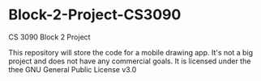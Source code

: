 # Block-2-Project-CS3090
CS 3090 Block 2 Project

This repository will store the code for a mobile drawing app. It's not a big project and does not have any commercial goals. It is licensed under the thee GNU General Public License v3.0 
